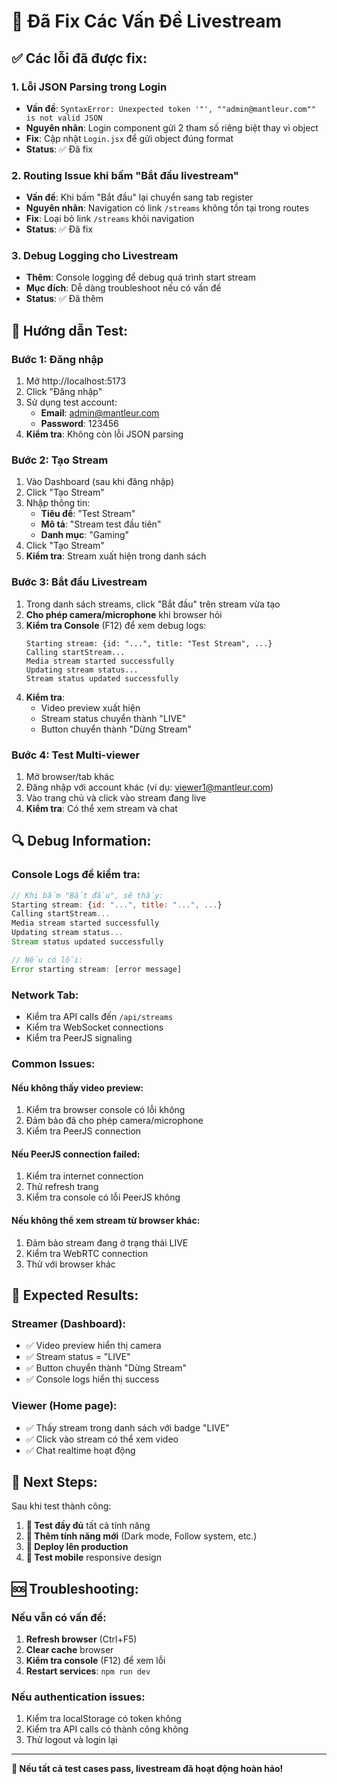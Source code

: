 # 🔧 Đã Fix Các Vấn Đề Livestream

## ✅ Các lỗi đã được fix:

### 1. **Lỗi JSON Parsing trong Login**
- **Vấn đề**: `SyntaxError: Unexpected token '"', ""admin@mantleur.com"" is not valid JSON`
- **Nguyên nhân**: Login component gửi 2 tham số riêng biệt thay vì object
- **Fix**: Cập nhật `Login.jsx` để gửi object đúng format
- **Status**: ✅ Đã fix

### 2. **Routing Issue khi bấm "Bắt đầu livestream"**
- **Vấn đề**: Khi bấm "Bắt đầu" lại chuyển sang tab register
- **Nguyên nhân**: Navigation có link `/streams` không tồn tại trong routes
- **Fix**: Loại bỏ link `/streams` khỏi navigation
- **Status**: ✅ Đã fix

### 3. **Debug Logging cho Livestream**
- **Thêm**: Console logging để debug quá trình start stream
- **Mục đích**: Dễ dàng troubleshoot nếu có vấn đề
- **Status**: ✅ Đã thêm

## 🧪 Hướng dẫn Test:

### **Bước 1: Đăng nhập**
1. Mở http://localhost:5173
2. Click "Đăng nhập"
3. Sử dụng test account:
   - **Email**: admin@mantleur.com
   - **Password**: 123456
4. **Kiểm tra**: Không còn lỗi JSON parsing

### **Bước 2: Tạo Stream**
1. Vào Dashboard (sau khi đăng nhập)
2. Click "Tạo Stream"
3. Nhập thông tin:
   - **Tiêu đề**: "Test Stream"
   - **Mô tả**: "Stream test đầu tiên"
   - **Danh mục**: "Gaming"
4. Click "Tạo Stream"
5. **Kiểm tra**: Stream xuất hiện trong danh sách

### **Bước 3: Bắt đầu Livestream**
1. Trong danh sách streams, click "Bắt đầu" trên stream vừa tạo
2. **Cho phép camera/microphone** khi browser hỏi
3. **Kiểm tra Console** (F12) để xem debug logs:
   ```
   Starting stream: {id: "...", title: "Test Stream", ...}
   Calling startStream...
   Media stream started successfully
   Updating stream status...
   Stream status updated successfully
   ```
4. **Kiểm tra**: 
   - Video preview xuất hiện
   - Stream status chuyển thành "LIVE"
   - Button chuyển thành "Dừng Stream"

### **Bước 4: Test Multi-viewer**
1. Mở browser/tab khác
2. Đăng nhập với account khác (ví dụ: viewer1@mantleur.com)
3. Vào trang chủ và click vào stream đang live
4. **Kiểm tra**: Có thể xem stream và chat

## 🔍 Debug Information:

### **Console Logs để kiểm tra:**
```javascript
// Khi bấm "Bắt đầu", sẽ thấy:
Starting stream: {id: "...", title: "...", ...}
Calling startStream...
Media stream started successfully
Updating stream status...
Stream status updated successfully

// Nếu có lỗi:
Error starting stream: [error message]
```

### **Network Tab:**
- Kiểm tra API calls đến `/api/streams`
- Kiểm tra WebSocket connections
- Kiểm tra PeerJS signaling

### **Common Issues:**

#### **Nếu không thấy video preview:**
1. Kiểm tra browser console có lỗi không
2. Đảm bảo đã cho phép camera/microphone
3. Kiểm tra PeerJS connection

#### **Nếu PeerJS connection failed:**
1. Kiểm tra internet connection
2. Thử refresh trang
3. Kiểm tra console có lỗi PeerJS không

#### **Nếu không thể xem stream từ browser khác:**
1. Đảm bảo stream đang ở trạng thái LIVE
2. Kiểm tra WebRTC connection
3. Thử với browser khác

## 🎯 Expected Results:

### **Streamer (Dashboard):**
- ✅ Video preview hiển thị camera
- ✅ Stream status = "LIVE"
- ✅ Button chuyển thành "Dừng Stream"
- ✅ Console logs hiển thị success

### **Viewer (Home page):**
- ✅ Thấy stream trong danh sách với badge "LIVE"
- ✅ Click vào stream có thể xem video
- ✅ Chat realtime hoạt động

## 🚀 Next Steps:

Sau khi test thành công:

1. **🧪 Test đầy đủ** tất cả tính năng
2. **🎨 Thêm tính năng mới** (Dark mode, Follow system, etc.)
3. **🚀 Deploy lên production**
4. **📱 Test mobile** responsive design

## 🆘 Troubleshooting:

### **Nếu vẫn có vấn đề:**
1. **Refresh browser** (Ctrl+F5)
2. **Clear cache** browser
3. **Kiểm tra console** (F12) để xem lỗi
4. **Restart services**: `npm run dev`

### **Nếu authentication issues:**
1. Kiểm tra localStorage có token không
2. Kiểm tra API calls có thành công không
3. Thử logout và login lại

---

**🎉 Nếu tất cả test cases pass, livestream đã hoạt động hoàn hảo!**










































